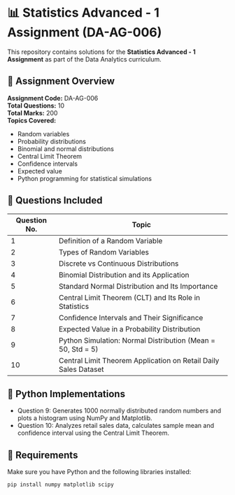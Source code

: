 # 📊 Statistics Advanced - 1 Assignment (DA-AG-006)

This repository contains solutions for the **Statistics Advanced - 1 Assignment** as part of the Data Analytics curriculum.

## 📁 Assignment Overview

**Assignment Code:** DA-AG-006  
**Total Questions:** 10  
**Total Marks:** 200  
**Topics Covered:**
- Random variables
- Probability distributions
- Binomial and normal distributions
- Central Limit Theorem
- Confidence intervals
- Expected value
- Python programming for statistical simulations

## 📝 Questions Included

| Question No. | Topic                                                                 |
|--------------|------------------------------------------------------------------------|
| 1            | Definition of a Random Variable                                        |
| 2            | Types of Random Variables                                              |
| 3            | Discrete vs Continuous Distributions                                   |
| 4            | Binomial Distribution and its Application                              |
| 5            | Standard Normal Distribution and Its Importance                        |
| 6            | Central Limit Theorem (CLT) and Its Role in Statistics                 |
| 7            | Confidence Intervals and Their Significance                            |
| 8            | Expected Value in a Probability Distribution                           |
| 9            | Python Simulation: Normal Distribution (Mean = 50, Std = 5)            |
| 10           | Central Limit Theorem Application on Retail Daily Sales Dataset        |

## 🧪 Python Implementations

- Question 9: Generates 1000 normally distributed random numbers and plots a histogram using NumPy and Matplotlib.
- Question 10: Analyzes retail sales data, calculates sample mean and confidence interval using the Central Limit Theorem.

## 🔧 Requirements

Make sure you have Python and the following libraries installed:

```bash
pip install numpy matplotlib scipy

